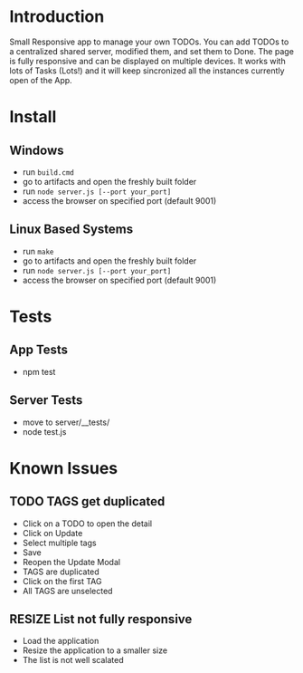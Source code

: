 # Introduction

Small Responsive app to manage your own TODOs. You can add TODOs to a centralized shared server, modified them, and set them to Done. 
The page is fully responsive and can be displayed on multiple devices. It works with lots of Tasks (Lots!) and it will keep sincronized all the instances currently open of the App.

# Install

## Windows 
* run `build.cmd`
* go to artifacts and open the freshly built folder
* run `node server.js [--port your_port]`
* access the browser on specified port (default 9001)

## Linux Based Systems
* run `make`
* go to artifacts and open the freshly built folder
* run `node server.js [--port your_port]`
* access the browser on specified port (default 9001)

# Tests
## App Tests
* npm test

## Server Tests
* move to server/__tests/
* node test.js

# Known Issues

## TODO TAGS get duplicated
* Click on a TODO to open the detail
* Click on Update
* Select multiple tags
* Save
* Reopen the Update Modal
* TAGS are duplicated
* Click on the first TAG
* All TAGS are unselected

## RESIZE List not fully responsive
* Load the application
* Resize the application to a smaller size
* The list is not well scalated
